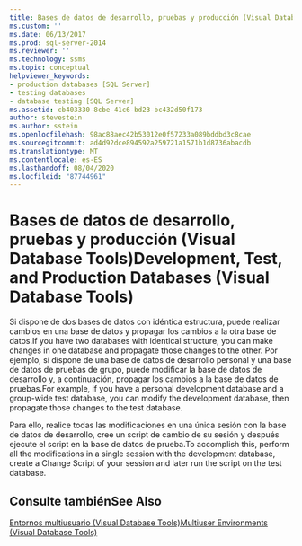 ```yaml
---
title: Bases de datos de desarrollo, pruebas y producción (Visual Database Tools) | Microsoft Docs
ms.custom: ''
ms.date: 06/13/2017
ms.prod: sql-server-2014
ms.reviewer: ''
ms.technology: ssms
ms.topic: conceptual
helpviewer_keywords:
- production databases [SQL Server]
- testing databases
- database testing [SQL Server]
ms.assetid: cb403330-8cbe-41c6-bd23-bc432d50f173
author: stevestein
ms.author: sstein
ms.openlocfilehash: 98ac88aec42b53012e0f57233a089bddbd3c8cae
ms.sourcegitcommit: ad4d92dce894592a259721a1571b1d8736abacdb
ms.translationtype: MT
ms.contentlocale: es-ES
ms.lasthandoff: 08/04/2020
ms.locfileid: "87744961"
---
```

# <a name="development-test-and-production-databases-visual-database-tools"></a><span data-ttu-id="bb63a-102">Bases de datos de desarrollo, pruebas y producción (Visual Database Tools)</span><span class="sxs-lookup"><span data-stu-id="bb63a-102">Development, Test, and Production Databases (Visual Database Tools)</span></span>
  <span data-ttu-id="bb63a-103">Si dispone de dos bases de datos con idéntica estructura, puede realizar cambios en una base de datos y propagar los cambios a la otra base de datos.</span><span class="sxs-lookup"><span data-stu-id="bb63a-103">If you have two databases with identical structure, you can make changes in one database and propagate those changes to the other.</span></span> <span data-ttu-id="bb63a-104">Por ejemplo, si dispone de una base de datos de desarrollo personal y una base de datos de pruebas de grupo, puede modificar la base de datos de desarrollo y, a continuación, propagar los cambios a la base de datos de pruebas.</span><span class="sxs-lookup"><span data-stu-id="bb63a-104">For example, if you have a personal development database and a group-wide test database, you can modify the development database, then propagate those changes to the test database.</span></span>  
  
 <span data-ttu-id="bb63a-105">Para ello, realice todas las modificaciones en una única sesión con la base de datos de desarrollo, cree un script de cambio de su sesión y después ejecute el script en la base de datos de prueba.</span><span class="sxs-lookup"><span data-stu-id="bb63a-105">To accomplish this, perform all the modifications in a single session with the development database, create a Change Script of your session and later run the script on the test database.</span></span>  
  
## <a name="see-also"></a><span data-ttu-id="bb63a-106">Consulte también</span><span class="sxs-lookup"><span data-stu-id="bb63a-106">See Also</span></span>  
 [<span data-ttu-id="bb63a-107">Entornos multiusuario &#40;Visual Database Tools&#41;</span><span class="sxs-lookup"><span data-stu-id="bb63a-107">Multiuser Environments &#40;Visual Database Tools&#41;</span></span>](visual-database-tools.md)  
  
  
